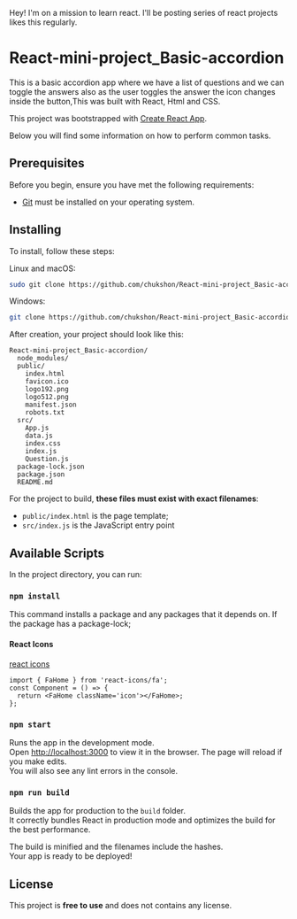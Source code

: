 Hey! I'm on a mission to learn react. I'll be posting series of react projects likes this regularly.


# React-mini-project_Basic-accordion
This is a basic accordion app where we have a list of questions and we can toggle the answers also as the user toggles the answer the icon changes inside the button,This was built with React, Html and CSS. 

This project was bootstrapped with [Create React App](https://github.com/facebookincubator/create-react-app).

Below you will find some information on how to perform common tasks.<br>


## Prerequisites

Before you begin, ensure you have met the following requirements:

* [Git](https://git-scm.com/downloads "Download Git") must be installed on your operating system.

## Installing

To install, follow these steps:

Linux and macOS:

```bash
sudo git clone https://github.com/chukshon/React-mini-project_Basic-accordion.git
```

Windows:

```bash
git clone https://github.com/chukshon/React-mini-project_Basic-accordion.git
```

After creation, your project should look like this:

```
React-mini-project_Basic-accordion/
  node_modules/
  public/
    index.html
    favicon.ico
    logo192.png
    logo512.png
    manifest.json
    robots.txt
  src/
    App.js
    data.js
    index.css
    index.js
    Question.js
  package-lock.json
  package.json
  README.md
```

For the project to build, **these files must exist with exact filenames**:

* `public/index.html` is the page template;
* `src/index.js` is the JavaScript entry point




## Available Scripts

In the project directory, you can run:

### `npm install`
This command installs a package and any packages that it depends on. If the package has a package-lock;

#### React Icons

[react icons](https://react-icons.github.io/react-icons/)

```How to use
import { FaHome } from 'react-icons/fa';
const Component = () => {
  return <FaHome className='icon'></FaHome>;
};
```

### `npm start`

Runs the app in the development mode.<br>
Open [http://localhost:3000](http://localhost:3000) to view it in the browser.
The page will reload if you make edits.<br>
You will also see any lint errors in the console.


### `npm run build`

Builds the app for production to the `build` folder.<br>
It correctly bundles React in production mode and optimizes the build for the best performance.

The build is minified and the filenames include the hashes.<br>
Your app is ready to be deployed!


## License

This project is **free to use** and does not contains any license.
